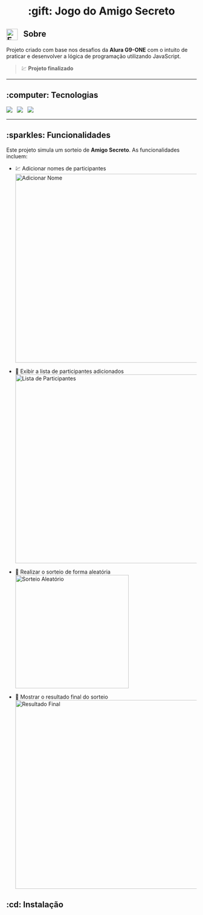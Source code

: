 <h1 align="center">:gift: Jogo do Amigo Secreto</h1>

<h2>
  <img src="https://github.com/user-attachments/assets/6ade4679-2e70-49c5-a569-ab080f79d59f" 
       alt="Emoji com óculos" 
       width="30" 
       height="30" 
       style="vertical-align: middle; margin-right: 10px;" />
  Sobre
</h2>

Projeto criado com base nos desafios da <strong>Alura G9-ONE</strong> com o intuito de praticar e desenvolver a lógica de programação utilizando JavaScript.

> :chart: <strong>Projeto finalizado</strong>

---

<h2>:computer: Tecnologias</h2>

<p>
  <img src="https://img.shields.io/badge/HTML5-E34F26?style=for-the-badge&logo=html5&logoColor=fff" />
  &nbsp;
  <img src="https://img.shields.io/badge/CSS3-1572B6?style=for-the-badge&logo=css3&logoColor=fff" />
  &nbsp;
  <img src="https://img.shields.io/badge/JavaScript-F7DF1E?style=for-the-badge&logo=javascript&logoColor=000" />
</p>

---

<h2>:sparkles: Funcionalidades</h2>

Este projeto simula um sorteio de <strong>Amigo Secreto</strong>. As funcionalidades incluem:

- :chart: Adicionar nomes de participantes  
  <img src="https://github.com/user-attachments/assets/50701c6f-0a17-4bd0-81d2-16d79247e7d4" alt="Adicionar Nome" width="500" />

- :repeat: Exibir a lista de participantes adicionados  
  <img src="https://github.com/user-attachments/assets/f4bfb11f-48ee-46f2-9002-999ee8c8b571" alt="Lista de Participantes" width="500" />

- :game_die: Realizar o sorteio de forma aleatória  
  <img src="https://github.com/user-attachments/assets/2578c93d-4ace-4243-a87e-5cbb21384204" alt="Sorteio Aleatório" width="300" />

- :memo: Mostrar o resultado final do sorteio  
  <img src="https://github.com/user-attachments/assets/ea6a318e-6a5c-4651-b6e7-5d92e01e6ab2" alt="Resultado Final" width="500" />

<h2>:cd: Instalação</h2>


